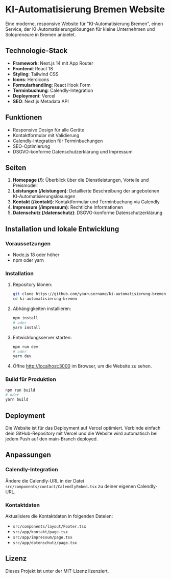 # KI-Automatisierung Bremen Website

Eine moderne, responsive Website für "KI-Automatisierung Bremen", einen Service, der KI-Automatisierungslösungen für kleine Unternehmen und Solopreneure in Bremen anbietet.

## Technologie-Stack

- **Framework**: Next.js 14 mit App Router
- **Frontend**: React 18
- **Styling**: Tailwind CSS
- **Icons**: Heroicons
- **Formularhandling**: React Hook Form
- **Terminbuchung**: Calendly-Integration
- **Deployment**: Vercel
- **SEO**: Next.js Metadata API

## Funktionen

- Responsive Design für alle Geräte
- Kontaktformular mit Validierung
- Calendly-Integration für Terminbuchungen
- SEO-Optimierung
- DSGVO-konforme Datenschutzerklärung und Impressum

## Seiten

1. **Homepage (/)**: Überblick über die Dienstleistungen, Vorteile und Preismodell
2. **Leistungen (/leistungen)**: Detaillierte Beschreibung der angebotenen KI-Automatisierungslösungen
3. **Kontakt (/kontakt)**: Kontaktformular und Terminbuchung via Calendly
4. **Impressum (/impressum)**: Rechtliche Informationen
5. **Datenschutz (/datenschutz)**: DSGVO-konforme Datenschutzerklärung

## Installation und lokale Entwicklung

### Voraussetzungen

- Node.js 18 oder höher
- npm oder yarn

### Installation

1. Repository klonen:
   ```bash
   git clone https://github.com/yourusername/ki-automatisierung-bremen.git
   cd ki-automatisierung-bremen
   ```

2. Abhängigkeiten installieren:
   ```bash
   npm install
   # oder
   yarn install
   ```

3. Entwicklungsserver starten:
   ```bash
   npm run dev
   # oder
   yarn dev
   ```

4. Öffne [http://localhost:3000](http://localhost:3000) im Browser, um die Website zu sehen.

### Build für Produktion

```bash
npm run build
# oder
yarn build
```

## Deployment

Die Website ist für das Deployment auf Vercel optimiert. Verbinde einfach dein GitHub-Repository mit Vercel und die Website wird automatisch bei jedem Push auf den main-Branch deployed.

## Anpassungen

### Calendly-Integration

Ändere die Calendly-URL in der Datei `src/components/contact/CalendlyEmbed.tsx` zu deiner eigenen Calendly-URL.

### Kontaktdaten

Aktualisiere die Kontaktdaten in folgenden Dateien:
- `src/components/layout/Footer.tsx`
- `src/app/kontakt/page.tsx`
- `src/app/impressum/page.tsx`
- `src/app/datenschutz/page.tsx`

## Lizenz

Dieses Projekt ist unter der MIT-Lizenz lizenziert. 